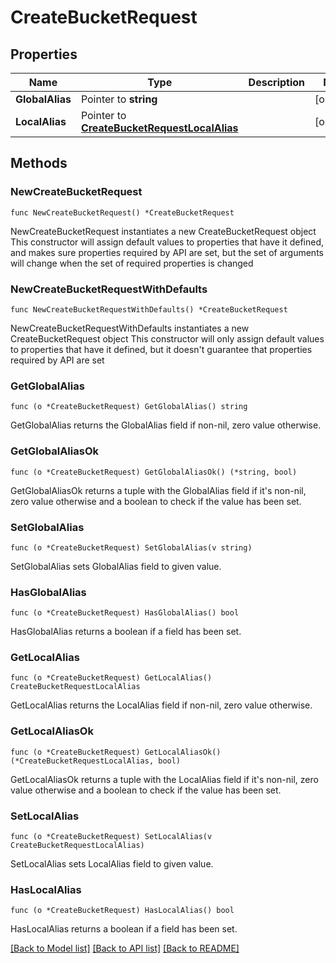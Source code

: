 # CreateBucketRequest

## Properties

Name | Type | Description | Notes
------------ | ------------- | ------------- | -------------
**GlobalAlias** | Pointer to **string** |  | [optional] 
**LocalAlias** | Pointer to [**CreateBucketRequestLocalAlias**](CreateBucketRequestLocalAlias.md) |  | [optional] 

## Methods

### NewCreateBucketRequest

`func NewCreateBucketRequest() *CreateBucketRequest`

NewCreateBucketRequest instantiates a new CreateBucketRequest object
This constructor will assign default values to properties that have it defined,
and makes sure properties required by API are set, but the set of arguments
will change when the set of required properties is changed

### NewCreateBucketRequestWithDefaults

`func NewCreateBucketRequestWithDefaults() *CreateBucketRequest`

NewCreateBucketRequestWithDefaults instantiates a new CreateBucketRequest object
This constructor will only assign default values to properties that have it defined,
but it doesn't guarantee that properties required by API are set

### GetGlobalAlias

`func (o *CreateBucketRequest) GetGlobalAlias() string`

GetGlobalAlias returns the GlobalAlias field if non-nil, zero value otherwise.

### GetGlobalAliasOk

`func (o *CreateBucketRequest) GetGlobalAliasOk() (*string, bool)`

GetGlobalAliasOk returns a tuple with the GlobalAlias field if it's non-nil, zero value otherwise
and a boolean to check if the value has been set.

### SetGlobalAlias

`func (o *CreateBucketRequest) SetGlobalAlias(v string)`

SetGlobalAlias sets GlobalAlias field to given value.

### HasGlobalAlias

`func (o *CreateBucketRequest) HasGlobalAlias() bool`

HasGlobalAlias returns a boolean if a field has been set.

### GetLocalAlias

`func (o *CreateBucketRequest) GetLocalAlias() CreateBucketRequestLocalAlias`

GetLocalAlias returns the LocalAlias field if non-nil, zero value otherwise.

### GetLocalAliasOk

`func (o *CreateBucketRequest) GetLocalAliasOk() (*CreateBucketRequestLocalAlias, bool)`

GetLocalAliasOk returns a tuple with the LocalAlias field if it's non-nil, zero value otherwise
and a boolean to check if the value has been set.

### SetLocalAlias

`func (o *CreateBucketRequest) SetLocalAlias(v CreateBucketRequestLocalAlias)`

SetLocalAlias sets LocalAlias field to given value.

### HasLocalAlias

`func (o *CreateBucketRequest) HasLocalAlias() bool`

HasLocalAlias returns a boolean if a field has been set.


[[Back to Model list]](../README.md#documentation-for-models) [[Back to API list]](../README.md#documentation-for-api-endpoints) [[Back to README]](../README.md)


